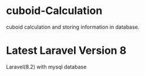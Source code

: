 # cuboid-Calculation
cuboid calculation and storing information in database.
# Latest Laravel Version 8
Laravel(8.2) with mysql database
